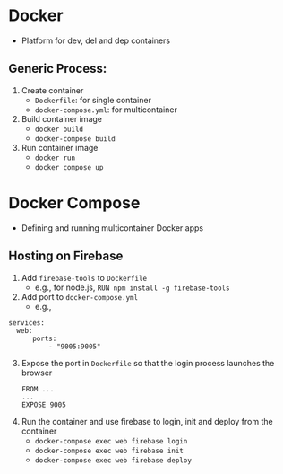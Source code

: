 # Docker
- Platform for dev, del and dep containers

## Generic Process:
1. Create container
   - `Dockerfile`: for single container
   - `docker-compose.yml`: for multicontainer
2. Build container image
   - `docker build`
   - `docker-compose build`
3. Run container image
   - `docker run`
   - `docker compose up`


# Docker Compose
- Defining and running multicontainer Docker apps


## Hosting on Firebase
1. Add `firebase-tools` to `Dockerfile`
   - e.g., for node.js, `RUN npm install -g firebase-tools`
2. Add port to `docker-compose.yml`
   - e.g.,
  ```
  services:
    web:
        ports:
            - "9005:9005"
  ```
3. Expose the port in `Dockerfile` so that the login process launches the browser
   ```
   FROM ...
   ...
   EXPOSE 9005
   ```
4. Run the container and use firebase to login, init and deploy from the container
   - `docker-compose exec web firebase login`
   - `docker-compose exec web firebase init`
   - `docker-compose exec web firebase deploy`


